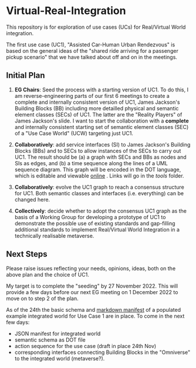 # Virtual-Real-Integration

This repository is for exploration of use cases (UCs) for Real/Virtual World integration. 

The first use case (UC1), "Assisted Car-Human Urban Rendezvous" is based on the general ideas of the "shared ride arriving for a passenger pickup scenario" that we have talked about off and on in the meetings. 

## Initial Plan



1. **EG Chairs**: Seed the process with a starting version of UC1. To do this, I am reverse-engineering parts of our first 6 meetings to create a complete and internally consistent version of UC1, James Jackson's Building Blocks (BB) including more detailled physical and semantic element classes (SECs) of UC1.  The latter are the "Reality Players" of James Jackson's slide. I want to start the collaboration with a **complete** and internally consistent starting set of semantic element classes (SEC) of a "Use Case World" (UCW) targeting just UC1.

2. **Collaboratively**: add service interfaces (SI) to James Jackson's Building Blocks (BBs) and to SECs to allow instances of the SECs to carry out UC1. The result should be (a) a graph with SECs and BBs as nodes and SIs as edges, and (b) a time sequence along the lines of a UML sequence diagram. This graph will be encoded in the DOT language, which is editable and viewable [online](https://github.com/magjac/graphviz-visual-editor) . Links will go in the *tools* folder.

3. **Collaboratively**: evolve the UC1 graph to reach a consensus structure for UC1. Both semantic classes and interfaces (i.e. everything) can be changed here.

4. **Collectively**: decide whether to adopt the consensus UC1 graph as the basis of a Working Group for developing a prototype of UC1 to demonstrate the possible use of existing standards and gap-filling additional standards to implement Real/Virtual World Integration in a technically realisable metaverse. 

## Next Steps

Please raise issues reflecting your needs, opinions, ideas, both on the above plan and the choice of UC1.

My target is to complete the "seeding" by 27 November 2022. This will provide a few days before our next EG meeting on 1 December 2022 to move on to step 2 of the plan.

As of the 24th the basic schema and [markdown manifest](https://github.com/MetaverseStandards/Virtual-Real-Integration/blob/main/src/UC1/world/integrated/integrated.md) of a populated example integrated world  for Use Case 1 are in place. To come in the next few days:
- JSON manifest for integrated world
- semantic schema as DOT file
- action sequence for the use case (draft in place 24th Nov)
- corresponding interfaces connecting Building Blocks in the "Omniverse" to the integrated world (metaverse?).

